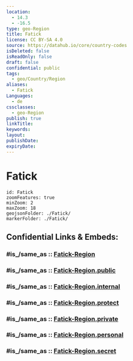```yaml
---
location:
  - 14.3
  - -16.5
type: geo-Region
title: Fatick
license: CC BY-SA 4.0
source: https://datahub.io/core/country-codes
isDeleted: false
isReadOnly: false
draft: false
confidential: public
tags:
  - geo/Country/Region
aliases:
  - Fatick
Languages:
  - de
cssclasses:
  - geo-Region
publish: true
linkTitle:
keywords:
layout:
publishDate:
expiryDate:
---
```


# Fatick

```leaflet
id: Fatick
zoomFeatures: true 
minZoom: 2 
maxZoom: 18
geojsonFolder: ./Fatick/
markerFolder: ./Fatick/
```


## Confidential Links & Embeds: 

### #is_/same_as :: [Fatick-Region](/_Standards/Earth/Continent/Africa/Africa~West/Senegal/regions~Senegal/Fatick-Region.md) 

### #is_/same_as :: [Fatick-Region.public](/_public/Earth/Continent/Africa/Africa~West/Senegal/regions~Senegal/Fatick-Region.public.md) 

### #is_/same_as :: [Fatick-Region.internal](/_internal/Earth/Continent/Africa/Africa~West/Senegal/regions~Senegal/Fatick-Region.internal.md) 

### #is_/same_as :: [Fatick-Region.protect](/_protect/Earth/Continent/Africa/Africa~West/Senegal/regions~Senegal/Fatick-Region.protect.md) 

### #is_/same_as :: [Fatick-Region.private](/_private/Earth/Continent/Africa/Africa~West/Senegal/regions~Senegal/Fatick-Region.private.md) 

### #is_/same_as :: [Fatick-Region.personal](/_personal/Earth/Continent/Africa/Africa~West/Senegal/regions~Senegal/Fatick-Region.personal.md) 

### #is_/same_as :: [Fatick-Region.secret](/_secret/Earth/Continent/Africa/Africa~West/Senegal/regions~Senegal/Fatick-Region.secret.md)

